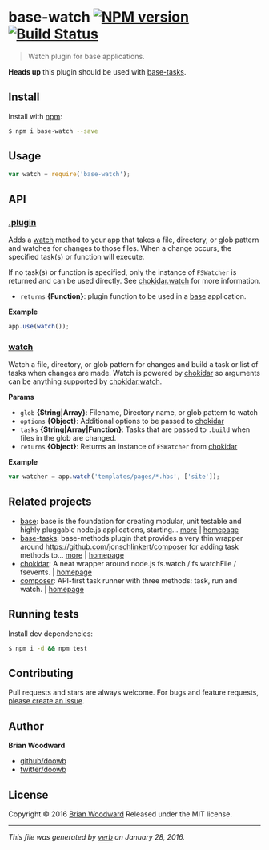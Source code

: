 # base-watch [![NPM version](https://img.shields.io/npm/v/base-watch.svg)](https://www.npmjs.com/package/base-watch) [![Build Status](https://img.shields.io/travis/base/base-watch.svg)](https://travis-ci.org/base/base-watch)

> Watch plugin for base applications.

**Heads up** this plugin should be used with [base-tasks][].

## Install
Install with [npm](https://www.npmjs.com/):

```sh
$ npm i base-watch --save
```

## Usage

```js
var watch = require('base-watch');
```

## API

### [.plugin](index.js#L28)
Adds a [watch](#watch) method to your app that takes a file, directory, or glob pattern and watches for changes to those files. When a change occurs, the specified task(s) or function will execute.

If no task(s) or function is specified, only the instance of `FSWatcher` is returned and can be used directly.
See [chokidar.watch](https://github.com/paulmillr/chokidar#api) for more information.

* `returns` **{Function}**: plugin function to be used in a [base][] application.  


**Example**



```js
app.use(watch());
```


### [watch](index.js#L50)
Watch a file, directory, or glob pattern for changes and build a task or list of tasks when changes are made. Watch is powered by [chokidar][] so arguments can be anything supported by [chokidar.watch](https://github.com/paulmillr/chokidar#api).


**Params**

* `glob` **{String|Array}**: Filename, Directory name, or glob pattern to watch    
* `options` **{Object}**: Additional options to be passed to [chokidar][]    
* `tasks` **{String|Array|Function}**: Tasks that are passed to `.build` when files in the glob are changed.    
* `returns` **{Object}**: Returns an instance of `FSWatcher` from [chokidar][]  


**Example**



```js
var watcher = app.watch('templates/pages/*.hbs', ['site']);
```



## Related projects
* [base](https://www.npmjs.com/package/base): base is the foundation for creating modular, unit testable and highly pluggable node.js applications, starting… [more](https://www.npmjs.com/package/base) | [homepage](https://github.com/node-base/base)
* [base-tasks](https://www.npmjs.com/package/base-tasks): base-methods plugin that provides a very thin wrapper around <https://github.com/jonschlinkert/composer> for adding task methods to… [more](https://www.npmjs.com/package/base-tasks) | [homepage](https://github.com/jonschlinkert/base-tasks)
* [chokidar](https://www.npmjs.com/package/chokidar): A neat wrapper around node.js fs.watch / fs.watchFile / fsevents. | [homepage](https://github.com/paulmillr/chokidar)
* [composer](https://www.npmjs.com/package/composer): API-first task runner with three methods: task, run and watch. | [homepage](https://github.com/jonschlinkert/composer)

## Running tests
Install dev dependencies:

```sh
$ npm i -d && npm test
```

## Contributing
Pull requests and stars are always welcome. For bugs and feature requests, [please create an issue](https://github.com/doowb/base-watch/issues/new).

## Author
**Brian Woodward**

+ [github/doowb](https://github.com/doowb)
+ [twitter/doowb](http://twitter.com/doowb)

## License
Copyright © 2016 [Brian Woodward](https://github.com/doowb)
Released under the MIT license.

***

_This file was generated by [verb](https://github.com/verbose/verb) on January 28, 2016._

[base]: https://github.com/node-base/base
[base-tasks]: https://github.com/jonschlinkert/base-tasks
[chokidar]: https://github.com/paulmillr/chokidar
[composer]: https://github.com/jonschlinkert/composer

